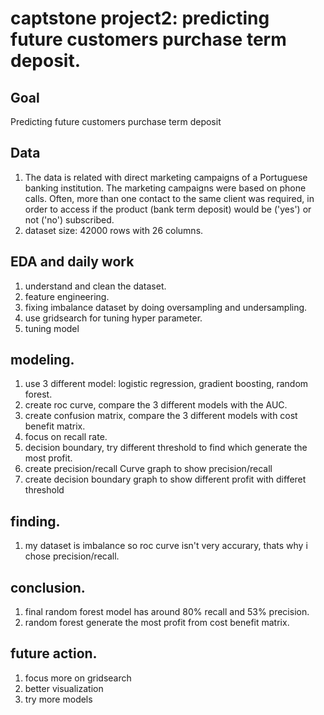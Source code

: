 # captstone project2: predicting future customers purchase term deposit.
## Goal
Predicting future customers purchase term deposit
## Data 
1. The data is related with direct marketing campaigns of a Portuguese banking institution. The marketing campaigns were based on phone calls. Often, more than one contact to the same client was required, in order to access if the product (bank term deposit) would be ('yes') or not ('no') subscribed.
2. dataset size: 42000 rows with 26 columns.
## EDA and daily work
1. understand and clean the dataset.
2. feature engineering.
3. fixing imbalance dataset by doing oversampling and undersampling.
4. use gridsearch for tuning hyper parameter.
5. tuning model
## modeling.
1. use 3 different model: logistic regression, gradient boosting, random forest.
2. create roc curve, compare the 3 different models with the AUC.
3. create confusion matrix, compare the 3 different models with cost benefit matrix.
4. focus on recall rate.
5. decision boundary, try different threshold to find which generate the most profit.
6. create precision/recall Curve graph to show precision/recall
7. create decision boundary graph to show different profit with differet threshold
## finding.
1. my dataset is imbalance so roc curve isn't very accurary, thats why i chose precision/recall.
## conclusion. 
1. final random forest model has around 80% recall and 53% precision.
2. random forest generate the most profit from cost benefit matrix.
## future action.
1. focus more on gridsearch
2. better visualization
3. try more models
